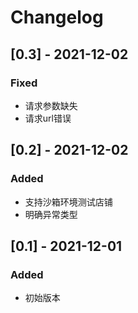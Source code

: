 # Changelog

## [0.3] - 2021-12-02
### Fixed
- 请求参数缺失
- 请求url错误

## [0.2] - 2021-12-02
### Added
- 支持沙箱环境测试店铺
- 明确异常类型

## [0.1] - 2021-12-01
### Added
- 初始版本